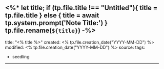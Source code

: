 <%*
let title;
if (tp.file.title !== "Untitled"){
	title = tp.file.title
} else {
	title = await tp.system.prompt('Note Title:')
}
tp.file.rename(`${title}`)
-%>
---
title: "<% title %>"
created: <% tp.file.creation_date("YYYY-MM-DD") %>
modified: <% tp.file.creation_date("YYYY-MM-DD") %>
source:
tags:
- seedling
---